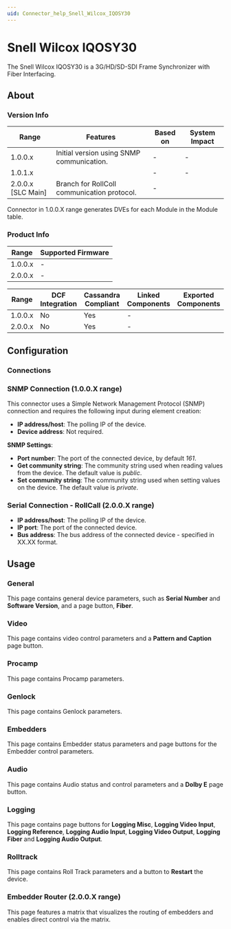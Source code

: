 ```yaml
---
uid: Connector_help_Snell_Wilcox_IQOSY30
---
```


# Snell Wilcox IQOSY30

The Snell Wilcox IQOSY30 is a 3G/HD/SD-SDI Frame Synchronizer with Fiber Interfacing.

## About

### Version Info

|Range  |Features  |Based on  |System Impact  |
|---------|---------|---------|---------|
|1.0.0.x    |Initial version using SNMP communication.      |-         |-         |
|1.0.1.x    |       |-         |-         |
|2.0.0.x [SLC Main]     |Branch for RollColl communication protocol.       |-         |         |

Connector in 1.0.0.X range generates DVEs for each Module in the Module table.

### Product Info

|Range  |Supported Firmware  |
|---------|---------|
|1.0.0.x     | -       |
|2.0.0.x     | -       |

|Range  |DCF Integration  |Cassandra Compliant  |Linked Components  |Exported Components   |
|---------|---------|---------|---------|---------|
|1.0.0.x    |No       |Yes         |-         |   |
|2.0.0.x    |No       |Yes         |-         |   |

## Configuration

### Connections

### SNMP Connection (1.0.0.X range)
This connector uses a Simple Network Management Protocol (SNMP) connection and requires the following input during element creation:

- **IP address/host**: The polling IP of the device.
- **Device address**: Not required.

**SNMP Settings**:

- **Port number**: The port of the connected device, by default *161*.
- **Get community string**: The community string used when reading values from the device. The default value is *public*.
- **Set community string**: The community string used when setting values on the device. The default value is *private*.

### Serial Connection - RollCall (2.0.0.X range) 

- **IP address/host**: The polling IP of the device.
- **IP port**: The port of the connected device.
- **Bus address**: The bus address of the connected device - specified in XX.XX format.

## Usage

### General

This page contains general device parameters, such as **Serial Number** and **Software Version**, and a page button, **Fiber**.

### Video

This page contains video control parameters and a **Pattern and Caption** page button.

### Procamp

This page contains Procamp parameters.

### Genlock

This page contains Genlock parameters.

### Embedders

This page contains Embedder status parameters and page buttons for the Embedder control parameters.

### Audio

This page contains Audio status and control parameters and a **Dolby E** page button.

### Logging

This page contains page buttons for **Logging Misc**, **Logging Video Input**, **Logging Reference**, **Logging Audio Input**, **Logging Video Output**, **Logging Fiber** and **Logging Audio Output**.

### Rolltrack

This page contains Roll Track parameters and a button to **Restart** the device.

### Embedder Router (2.0.0.X range) 

This page features a matrix that visualizes the routing of embedders and enables direct control via the matrix.
